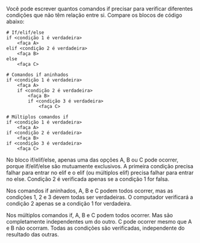 Você pode escrever quantos comandos if precisar para verificar diferentes condições que não têm relação entre si.
Compare os blocos de código abaixo:
```
# If/elif/else
if <condição 1 é verdadeira>
    <faça A>
elif <condição 2 é verdadeira>
    <faça B>
else
    <faça C>
```
```
# Comandos if aninhados
if <condição 1 é verdadeira>
    <faça A>
    if <condição 2 é verdadeira>
        <faça B>
        if <condição 3 é verdadeira>
            <faça C>
```

```
# Múltiplos comandos if
if <condição 1 é verdadeira>
    <faça A>
if <condição 2 é verdadeira>
    <faça B>
if <condição 3 é verdadeira>
    <faça C>
```

No bloco if/elif/else, apenas uma das opções A, B ou C pode ocorrer, porque if/elif/else são mutuamente exclusivos. A primeira condição precisa falhar para entrar no elif e o elif (ou múltiplos elif) precisa falhar para entrar no else. Condição 2 é verificada apenas se a condição 1 for falsa.

Nos comandos if aninhados, A, B e C podem todos ocorrer, mas as condições 1, 2 e 3 devem todas ser verdadeiras. O computador verificará a condição 2 apenas se a condição 1 for verdadeira.

Nos múltiplos comandos if, A, B e C podem todos ocorrer. Mas são completamente independentes um do outro. C pode ocorrer mesmo que A e B não ocorram. Todas as condições são verificadas, independente do resultado das outras.